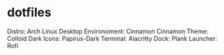 # dotfiles

Distro: Arch Linux
Desktop Environoment: Cinnamon
Cinnamon Theme: Colloid Dark
Icons: Papirus-Dark
Terminal: Alacritty
Dock: Plank
Launcher: Rofi


